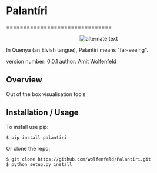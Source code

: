 # Palantíri
===============================

<p align="center"> 
    <img src="https://i.imgur.com/CX6aszO.png" alt="alternate text">
 </p>


In Quenya (an Elvish tangue), Palantíri means "far-seeing".

version number: 0.0.1
author: Amit Wolfenfeld

Overview
--------

Out of the box visualisation tools

Installation / Usage
--------------------

To install use pip:

    $ pip install palantiri


Or clone the repo:

    $ git clone https://github.com/wolfenfeld/Palantiri.git
    $ python setup.py install
    